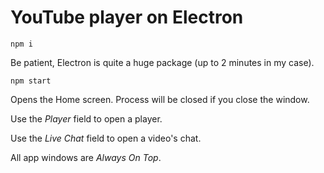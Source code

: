 # YouTube player on Electron

`npm i`

Be patient, Electron is quite a huge package (up to 2 minutes in my case).

`npm start`

Opens the Home screen. Process will be closed if you close the window.

Use the *Player* field to open a player.

Use the *Live Chat* field to open a video's chat.

All app windows are *Always On Top*.

